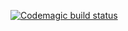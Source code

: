 [![Codemagic build status](https://api.codemagic.io/apps/<app-id>/<workflow-id>/status_badge.svg)](https://codemagic.io/apps/67c79dd139afbbdc7fb43539/ios-project-debug/latest_build)
